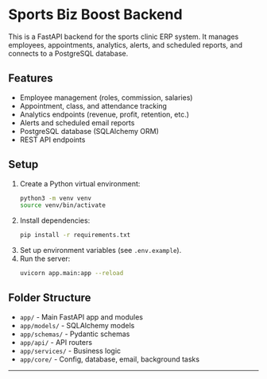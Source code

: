 # Sports Biz Boost Backend

This is a FastAPI backend for the sports clinic ERP system. It manages employees, appointments, analytics, alerts, and scheduled reports, and connects to a PostgreSQL database.

## Features
- Employee management (roles, commission, salaries)
- Appointment, class, and attendance tracking
- Analytics endpoints (revenue, profit, retention, etc.)
- Alerts and scheduled email reports
- PostgreSQL database (SQLAlchemy ORM)
- REST API endpoints

## Setup
1. Create a Python virtual environment:
   ```sh
   python3 -m venv venv
   source venv/bin/activate
   ```
2. Install dependencies:
   ```sh
   pip install -r requirements.txt
   ```
3. Set up environment variables (see `.env.example`).
4. Run the server:
   ```sh
   uvicorn app.main:app --reload
   ```

## Folder Structure
- `app/` - Main FastAPI app and modules
- `app/models/` - SQLAlchemy models
- `app/schemas/` - Pydantic schemas
- `app/api/` - API routers
- `app/services/` - Business logic
- `app/core/` - Config, database, email, background tasks

---
